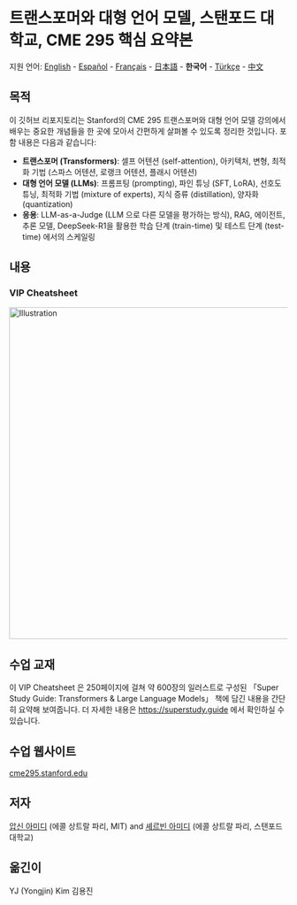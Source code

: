 # 트랜스포머와 대형 언어 모델, 스탠포드 대학교, CME 295 핵심 요약본
지원 언어: [English](https://github.com/afshinea/stanford-cme-295-transformers-large-language-models/tree/main/en) - [Español](https://github.com/afshinea/stanford-cme-295-transformers-large-language-models/tree/main/es) - [Français](https://github.com/afshinea/stanford-cme-295-transformers-large-language-models/tree/main/fr) - [日本語](https://github.com/afshinea/stanford-cme-295-transformers-large-language-models/tree/main/ja) - **한국어** - [Türkçe](https://github.com/afshinea/stanford-cme-295-transformers-large-language-models/tree/main/tr) - [中文](https://github.com/afshinea/stanford-cme-295-transformers-large-language-models/tree/main/zh)

## 목적
이 깃허브 리포지토리는 Stanford의 CME 295 트랜스포머와 대형 언어 모델 강의에서 배우는 중요한 개념들을 한 곳에 모아서 간편하게 살펴볼 수 있도록 정리한 것입니다. 포함 내용은 다음과 같습니다:
- **트랜스포머 (Transformers)**: 셀프 어텐션 (self-attention), 아키텍처, 변형, 최적화 기법 (스파스 어텐션, 로랭크 어텐션, 플래시 어텐션)
- **대형 언어 모델 (LLMs)**: 프롬프팅 (prompting), 파인 튜닝 (SFT, LoRA), 선호도 튜닝, 최적화 기법 (mixture of experts), 지식 증류 (distillation), 양자화 (quantization)
- **응용**: LLM-as-a-Judge (LLM 으로 다른 모델을 평가하는 방식), RAG, 에이전트, 추론 모델, DeepSeek-R1을 활용한 학습 단계 (train-time) 및 테스트 단계 (test-time) 에서의 스케일링

## 내용
### VIP Cheatsheet
<a href="https://github.com/afshinea/stanford-cme-295-transformers-large-language-models/blob/main/ko/cheatsheet-transformers-large-language-models.pdf"><img src="https://cme295.stanford.edu/cheatsheet-ko.png" alt="Illustration" width="600px"/></a>

## 수업 교재
이 VIP Cheatsheet 은 250페이지에 걸쳐 약 600장의 일러스트로 구성된 「Super Study Guide: Transformers & Large Language Models」 책에 담긴 내용을 간단히 요약해 보여줍니다. 더 자세한 내용은 https://superstudy.guide 에서 확인하실 수 있습니다.

## 수업 웹사이트
[cme295.stanford.edu](https://cme295.stanford.edu/)

## 저자
[압신 아미디](https://www.linkedin.com/in/afshineamidi/) (에콜 상트랄 파리, MIT) and [셰르빈 아미디](https://www.linkedin.com/in/shervineamidi/) (에콜 상트랄 파리, 스탠포드 대학교)

## 옮긴이
YJ (Yongjin) Kim 김용진
